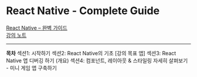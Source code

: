 # React Native - Complete Guide  

[React Native – 완벽 가이드](https://www.udemy.com/course/react-native-2022-ko/)  
[강의 노트](https://drawyourmind.notion.site/React-Native-Complete-Guide-46e603a739154bfb9c9967f4ff3bf25f)  

---

**목차**
섹션1: 시작하기
섹션2: React Native의 기초 [강의 목표 앱]
섹션3: React Native 앱 디버깅 하기 (개요)
섹션4: 컴포넌트, 레이아웃 & 스타일링 자세히 살펴보기 - 미니 게임 앱 구축하기